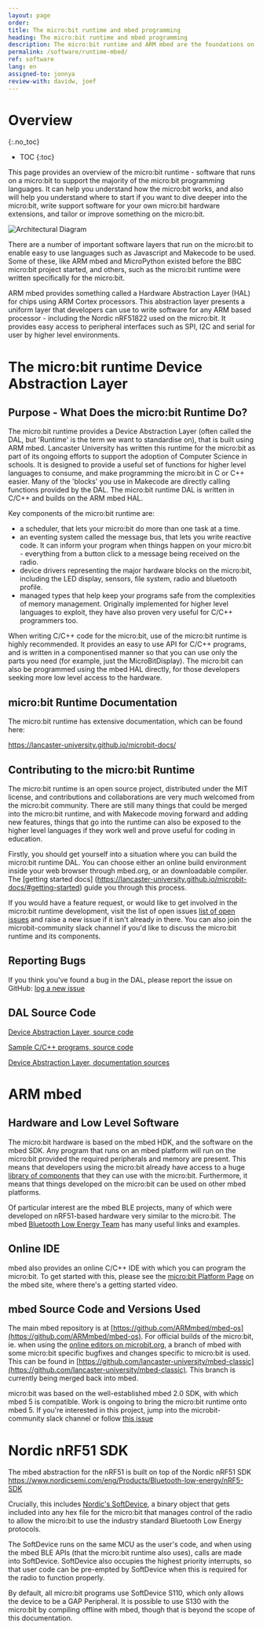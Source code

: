 ```yaml
---
layout: page
order:
title: The micro:bit runtime and mbed programming
heading: The micro:bit runtime and mbed programming
description: The micro:bit runtime and ARM mbed are the foundations on which much the rest of the micro:bit software world are built. This page helps you get started developing with these low level C/C++ tools for the micro:bit
permalink: /software/runtime-mbed/
ref: software
lang: en
assigned-to: jonnya
review-with: davidw, joef
---
```



# Overview
{:.no_toc}

* TOC
{:toc}

This page provides an overview of the micro:bit runtime - software that runs on a micro:bit to support the majority of the micro:bit programming languages. It can help you understand how the micro:bit works, and also will help you understand where to start if you want to dive deeper into the micro:bit, write support software for your own micro:bit hardware extensions, and tailor or improve something on the micro:bit.

![Architectural Diagram](/docs/software/assets/dal-4032c.png)

There are a number of important software layers that run on the micro:bit to enable easy to use languages such as Javascript and Makecode to be used. Some of these, like ARM mbed and MicroPython existed before the BBC micro:bit project started, and others, such as the micro:bit runtime were written specifically for the micro:bit.

ARM mbed provides something called a Hardware Abstraction Layer (HAL) for chips using ARM Cortex processors. This abstraction layer presents a uniform layer that developers can use to write software for any ARM based processor - including the Nordic nRF51822 used on the micro:bit. It provides easy access to peripheral interfaces such as SPI, I2C and serial for user by higher level environments.

# The micro:bit runtime Device Abstraction Layer

## Purpose - What Does the micro:bit Runtime Do?

The micro:bit runtime provides a Device Abstraction Layer (often called the DAL, but 'Runtime' is the term we want to standardise on), that is built using ARM mbed. Lancaster University has written this runtime for the micro:bit as part of its ongoing efforts to support the adoption of Computer Science in schools. It is designed to provide a useful set of functions for higher level languages to consume, and make programming the micro:bit in C or C++ easier. Many of the 'blocks' you use in Makecode are directly calling functions provided by the DAL. The micro:bit runtime DAL is written in C/C++ and builds on the ARM mbed HAL.

Key components of the micro:bit runtime are:

* a scheduler, that lets your micro:bit do more than one task at a time.
* an eventing system called the message bus, that lets you write reactive code. It can inform your program when things happen on your micro:bit - everything from a button click to a message being received on the radio.
* device drivers representing the major hardware blocks on the micro:bit, including the LED display, sensors, file system, radio and bluetooth profile.
* managed types that help keep your programs safe from the complexities of memory management. Originally implemented for higher level languages to exploit, they have also proven very useful for C/C++ programmers too.

When writing C/C++ code for the micro:bit, use of the micro:bit runtime is highly recommended. It provides an easy to use API for C/C++ programs, and is written in a componentised manner so that you can use only the parts you need (for example, just the MicroBitDisplay). The micro:bit can also be programmed using the mbed HAL directly, for those developers seeking more low level access to the hardware.

## micro:bit Runtime Documentation

The micro:bit runtime has extensive documentation, which can be found here:

https://lancaster-university.github.io/microbit-docs/

## Contributing to the micro:bit Runtime

The micro:bit runtime is an open source project, distributed under the MIT license, and contributions and collaborations are very much welcomed from the micro:bit community. There are still many things that could be merged into the micro:bit runtime, and with Makecode moving forward and adding new features, things that go into the runtime can also be exposed to the higher level languages if they work well and prove useful for coding in education.

Firstly, you should get yourself into a situation where you can build the micro:bit runtime DAL. You can choose either an online build environment inside your web browser through mbed.org, or an downloadable compiler. The [getting started docs] (https://lancaster-university.github.io/microbit-docs/#getting-started) guide you through this process.

If you would have a feature request, or would like to get involved in the micro:bit runtime development, visit the list of open issues [list of open issues](https://github.com/lancaster-university/microbit-dal/issues) and raise a new issue if it isn't already in there. You can also join the microbit-community slack channel if you'd like to discuss the micro:bit runtime and its components.

## Reporting Bugs

If you think you've found a bug in the DAL, please report the issue on GitHub: [log a new issue](https://github.com/lancaster-university/microbit-dal/issues/new)

## DAL Source Code

[Device Abstraction Layer, source code](https://github.com/lancaster-university/microbit-dal)

[Sample C/C++ programs, source code](https://github.com/lancaster-university/microbit-samples)

[Device Abstraction Layer, documentation sources](https://github.com/lancaster-university/microbit-docs)

# ARM mbed

## Hardware and Low Level Software

The micro:bit hardware is based on the mbed HDK, and the software on the mbed SDK. Any program that runs on an mbed platform will run on the micro:bit provided the required peripherals and memory are present. This means that developers using the micro:bit already have access to a huge [library of components](https://developer.mbed.org/components/) that they can use with the micro:bit. Furthermore, it means that things developed on the micro:bit can be used on other mbed platforms.

Of particular interest are the mbed BLE projects, many of which were developed on nRF51-based hardware very similar to the micro:bit. The mbed [Bluetooth Low Energy Team](https://developer.mbed.org/teams/Bluetooth-Low-Energy/) has many useful links and examples.

## Online IDE

mbed also provides an online C/C++ IDE with which you can program the micro:bit. To get started with this, please see the [micro:bit Platform Page](http://developer.mbed.org/platforms/Microbit) on the mbed site, where there's a getting started video.

## mbed Source Code and Versions Used

The main mbed repository is at [https://github.com/ARMmbed/mbed-os](https://github.com/ARMmbed/mbed-os). For official builds of the micro:bit, ie. when using the [online editors on microbit.org](https://microbit.org/code), a branch of mbed with some micro:bit specific bugfixes and changes specific to micro:bit is used. This can be found in [https://github.com/lancaster-university/mbed-classic](https://github.com/lancaster-university/mbed-classic). This branch is currently being merged back into mbed.

micro:bit was based on the well-established mbed 2.0 SDK, with which mbed 5 is compatible. Work is ongoing to bring the micro:bit runtime onto mbed 5. If you're interested in this project, jump into the microbit-community slack channel or follow [this issue](https://github.com/lancaster-university/microbit-dal/issues/224)

# Nordic nRF51 SDK

The mbed abstraction for the nRF51 is built on top of the Nordic nRF51 SDK
https://www.nordicsemi.com/eng/Products/Bluetooth-low-energy/nRF5-SDK

Crucially, this includes [Nordic's SoftDevice](https://devzone.nordicsemi.com/documentation/nrf51/4.2.0/html/group__nrf518__lib__ble__s110__intro.html), a binary object that gets included into any hex file for the micro:bit that manages control of the radio to allow the micro:bit to use the industry standard Bluetooth Low Energy protocols.

The SoftDevice runs on the same MCU as the user's code, and when using the mbed BLE APIs (that the micro:bit runtime also uses), calls are made into SoftDevice. SoftDevice also occupies the highest priority interrupts, so that user code can be pre-empted by SoftDevice when this is required for the radio to function properly.

By default, all micro:bit programs use SoftDevice S110, which only allows the device to be a GAP Peripheral. It is possible to use S130 with the micro:bit by compiling offline with mbed, though that is beyond the scope of this documentation.

